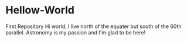# Hellow-World
First Repository
Hi world, I live north of the equater but south of the 60th parallel. Astronomy is my passion and I'm glad to be here!
